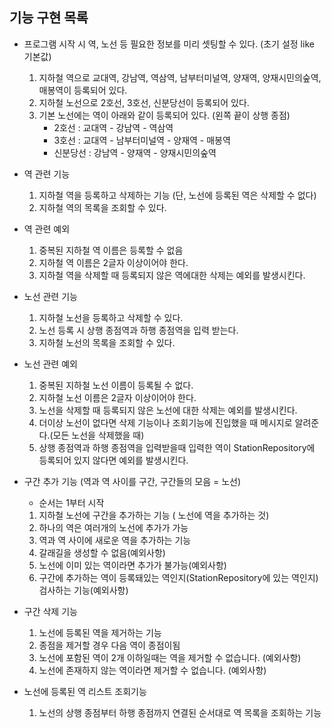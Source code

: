 ## 기능 구현 목록
   
* 프로그램 시작 시 역, 노선 등 필요한 정보를 미리 셋팅할 수 있다. (초기 설정 like 기본값)
    1. 지하철 역으로 교대역, 강남역, 역삼역, 남부터미널역, 양재역, 양재시민의숲역, 매봉역이 등록되어 있다.
    2. 지하철 노선으로 2호선, 3호선, 신분당선이 등록되어 있다.
    3. 기본 노선에는 역이 아래와 같이 등록되어 있다. (왼쪽 끝이 상행 종점)
        * 2호선 : 교대역 - 강남역 - 역삼역
        * 3호선 : 교대역 - 남부터미널역 - 양재역 - 매봉역
        * 신분당선 : 강남역 - 양재역 - 양재시민의숲역

   
* 역 관련 기능
    1. 지하철 역을 등록하고 삭제하는 기능 (단, 노선에 등록된 역은 삭제할 수 없다)
    2. 지하철 역의 목록을 조회할 수 있다.

   
* 역 관련 예외
    1. 중복된 지하철 역 이름은 등록할 수 없음
    2. 지하철 역 이름은 2글자 이상이어야 한다.
    3. 지하철 역을 삭제할 때 등록되지 않은 역에대한 삭제는 예외를 발생시킨다.
   

* 노선 관련 기능
    1. 지하철 노선을 등록하고 삭제할 수 있다.
    2. 노선 등록 시 상행 종점역과 하행 종점역을 입력 받는다.
    3. 지하철 노선의 목록을 조회할 수 있다.
   

* 노선 관련 예외
    1. 중복된 지하철 노선 이름이 등록될 수 없다.
    2. 지하철 노선 이름은 2글자 이상이어야 한다.
    3. 노선을 삭제할 때 등록되지 않은 노선에 대한 삭제는 예외를 발생시킨다.
    4. 더이상 노선이 없다면 삭제 기능이나 조회기능에 진입했을 때 메시지로 알려준다.(모든 노선을 삭제했을 때)
    5. 상행 종점역과 하행 종점역을 입력받을때 입력한 역이 StationRepository에 등록되어 있지 않다면 예외를 발생시킨다.
   

* 구간 추가 기능 (역과 역 사이를 구간, 구간들의 모음 = 노선)
    + 순서는 1부터 시작
    1. 지하철 노선에 구간을 추가하는 기능 ( 노선에 역을 추가하는 것)
    2. 하나의 역은 여러개의 노선에 추가가 가능
    3. 역과 역 사이에 새로운 역을 추가하는 기능
    4. 갈래길을 생성할 수 없음(예외사항)
    5. 노선에 이미 있는 역이라면 추가가 불가능(예외사항)
    6. 구간에 추가하는 역이 등록돼있는 역인지(StationRepository에 있는 역인지) 검사하는 기능(예외사항)
   
* 구간 삭제 기능
    1. 노선에 등록된 역을 제거하는 기능
    2. 종점을 제거할 경우 다음 역이 종점이됨
    3. 노선에 포함된 역이 2개 이하일때는 역을 제거할 수 없습니다. (예외사항)
    4. 노선에 존재하지 않는 역이라면 제거할 수 없습니다. (예외사항)
   

* 노선에 등록된 역 리스트 조회기능
    1. 노선의 상행 종점부터 하행 종점까지 연결된 순서대로 역 목록을 조회하는 기능


